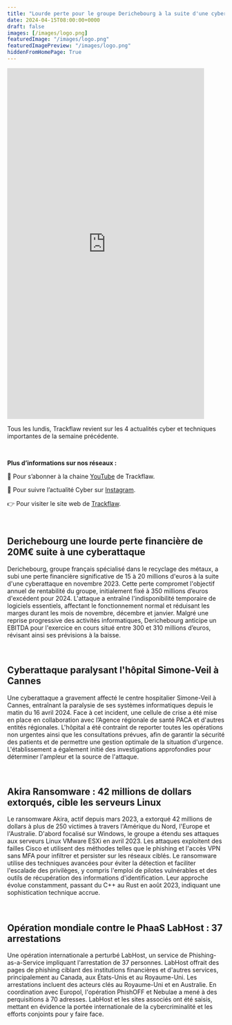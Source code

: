 ```yaml
---
title: "Lourde perte pour le groupe Derichebourg à la suite d'une cyberattaque - Les4ActusCyber : semaine du 15 avril"
date: 2024-04-15T08:00:00+0000
draft: false
images: [/images/logo.png]
featuredImage: "/images/logo.png"
featuredImagePreview: "/images/logo.png"
hiddenFromHomePage: True
---
```

    
<div class="flex-container">
   <div class="flex-items">
   <iframe width="456" height="811" src="https://www.youtube.com/embed/GOjyOc-Kk5k" title="Lourde perte pour le groupe Derichebourg à la suite d'une cyberattaque - #Les4ActusCyber : semaine du 15 avril" frameborder="0" allow="accelerometer; autoplay; clipboard-write; encrypted-media; gyroscope; picture-in-picture; web-share" allowfullscreen></iframe>
   </div>

   <div class="flex-items">
      <p>Tous les lundis, Trackflaw revient sur les 4 actualités cyber et techniques importantes de la semaine précédente.</p>
      <br>
      <p><strong>Plus d’informations sur nos réseaux :</strong></p>
      <p>🔴 Pour s’abonner à la chaine <a href="https://www.youtube.com/@trackflaw" target="_blank" rel="noopener noreffer ">YouTube</a> de Trackflaw.</p>
      <p>📸 Pour suivre l’actualité Cyber sur <a href="https://www.instagram.com/trackflaw/" target="_blank" rel="noopener noreffer ">Instagram</a>.</p>
      <p>👉 Pour visiter le site web de <a href="https://trackflaw.com" target="_blank" rel="noopener noreffer ">Trackflaw</a>.</p>
   </div>
</div>

    
<br>

## Derichebourg une lourde perte financière de 20M€ suite à une cyberattaque

Derichebourg, groupe français spécialisé dans le recyclage des métaux, a subi une perte financière significative de 15 à 20 millions d'euros à la suite d'une cyberattaque en novembre 2023. Cette perte compromet l'objectif annuel de rentabilité du groupe, initialement fixé à 350 millions d’euros d'excédent pour 2024.
L'attaque a entraîné l'indisponibilité temporaire de logiciels essentiels, affectant le fonctionnement normal et réduisant les marges durant les mois de novembre, décembre et janvier. Malgré une reprise progressive des activités informatiques, Derichebourg anticipe un EBITDA pour l'exercice en cours situé entre 300 et 310 millions d’euros, révisant ainsi ses prévisions à la baisse.


<br>

## Cyberattaque paralysant l'hôpital Simone-Veil à Cannes

Une cyberattaque a gravement affecté le centre hospitalier Simone-Veil à Cannes, entraînant la paralysie de ses systèmes informatiques depuis le matin du 16 avril 2024. Face à cet incident, une cellule de crise a été mise en place en collaboration avec l’Agence régionale de santé PACA et d'autres entités régionales.
L'hôpital a été contraint de reporter toutes les opérations non urgentes ainsi que les consultations prévues, afin de garantir la sécurité des patients et de permettre une gestion optimale de la situation d'urgence. L'établissement a également initié des investigations approfondies pour déterminer l'ampleur et la source de l'attaque.


<br>

## Akira Ransomware : 42 millions de dollars extorqués, cible les serveurs Linux

Le ransomware Akira, actif depuis mars 2023, a extorqué 42 millions de dollars à plus de 250 victimes à travers l'Amérique du Nord, l'Europe et l'Australie. D'abord focalisé sur Windows, le groupe a étendu ses attaques aux serveurs Linux VMware ESXi en avril 2023. Les attaques exploitent des failles Cisco et utilisent des méthodes telles que le phishing et l'accès VPN sans MFA pour infiltrer et persister sur les réseaux ciblés.
Le ransomware utilise des techniques avancées pour éviter la détection et faciliter l'escalade des privilèges, y compris l'emploi de pilotes vulnérables et des outils de récupération des informations d'identification. Leur approche évolue constamment, passant du C++ au Rust en août 2023, indiquant une sophistication technique accrue.


<br>

## Opération mondiale contre le PhaaS LabHost : 37 arrestations

Une opération internationale a perturbé LabHost, un service de Phishing-as-a-Service impliquant l'arrestation de 37 personnes. LabHost offrait des pages de phishing ciblant des institutions financières et d'autres services, principalement au Canada, aux États-Unis et au Royaume-Uni. Les arrestations incluent des acteurs clés au Royaume-Uni et en Australie.
En coordination avec Europol, l'opération PhishOFF et Nebulae a mené à des perquisitions à 70 adresses. LabHost et les sites associés ont été saisis, mettant en évidence la portée internationale de la cybercriminalité et les efforts conjoints pour y faire face.

